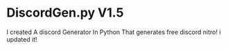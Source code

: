 # DiscordGen.py V1.5
I created A discord Generator In Python That generates free discord nitro!
i updated it!
